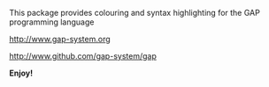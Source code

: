 This package provides colouring and syntax highlighting for the GAP programming language

http://www.gap-system.org

http://www.github.com/gap-system/gap

**Enjoy!**